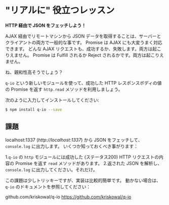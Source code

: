 # "リアルに" 役立つレッスン

**HTTP 経由で JSON をフェッチしよう！**

AJAX 経由でリモートマシンから JSON データを取得することは、サーバーとクライアントの両方で一般的な事です。
Promise は AJAX にも大変うまく対応できます。
どんな AJAX リクエストも、成功するか、失敗します。両方は起こりえません。
Promise は Fulfill されるか Reject されるかです。両方は起こりえません。

ね、親和性高そうでしょう？

`q-io` という新しいモジュールを使って、成功した HTTP レスポンスボディの値の Promise を返す `http.read` メソッドを利用しましょう。


次のように入力してインストールしてください:

```sh
$ npm install q-io --save
```

## 課題

localhost:1337 (*http://localhost:1337*) から JSON をフェッチして、`console.log` に出力します。
いくつか知っておくべき事がります：

1.`q-io` の `http` モジュールには成功した (ステータス200) HTTP リクエストの内容の Promise を返す `read` メソッドがあります。
2.返された JSON を解析し、 `console.log` に出力してください。それだけ。

この課題は少しトリッキーですが、実装は比較的簡単です。
動かない場合は、`q-io` のドキュメントを参照してください：


  github.com/kriskowal/q-io https://github.com/kriskowal/q-io

